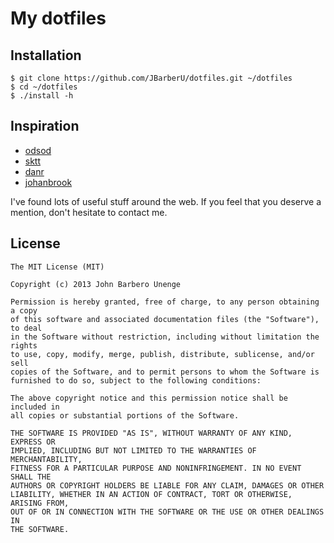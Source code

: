 # My dotfiles

## Installation
    
    $ git clone https://github.com/JBarberU/dotfiles.git ~/dotfiles
    $ cd ~/dotfiles
    $ ./install -h

## Inspiration

* [odsod](https://github.com/odsod/dotfiles)
* [sktt](https://github.com/sktt/dotfiles)
* [danr](https://github.com/danr/dotfiles)
* [johanbrook](https://github.com/johanbrook/dotfiles)

I've found lots of useful stuff around the web. If you feel that you deserve a 
mention, don't hesitate to contact me.

## License

    The MIT License (MIT)

    Copyright (c) 2013 John Barbero Unenge

    Permission is hereby granted, free of charge, to any person obtaining a copy
    of this software and associated documentation files (the "Software"), to deal
    in the Software without restriction, including without limitation the rights
    to use, copy, modify, merge, publish, distribute, sublicense, and/or sell
    copies of the Software, and to permit persons to whom the Software is
    furnished to do so, subject to the following conditions:

    The above copyright notice and this permission notice shall be included in
    all copies or substantial portions of the Software.

    THE SOFTWARE IS PROVIDED "AS IS", WITHOUT WARRANTY OF ANY KIND, EXPRESS OR
    IMPLIED, INCLUDING BUT NOT LIMITED TO THE WARRANTIES OF MERCHANTABILITY,
    FITNESS FOR A PARTICULAR PURPOSE AND NONINFRINGEMENT. IN NO EVENT SHALL THE
    AUTHORS OR COPYRIGHT HOLDERS BE LIABLE FOR ANY CLAIM, DAMAGES OR OTHER
    LIABILITY, WHETHER IN AN ACTION OF CONTRACT, TORT OR OTHERWISE, ARISING FROM,
    OUT OF OR IN CONNECTION WITH THE SOFTWARE OR THE USE OR OTHER DEALINGS IN
    THE SOFTWARE.
